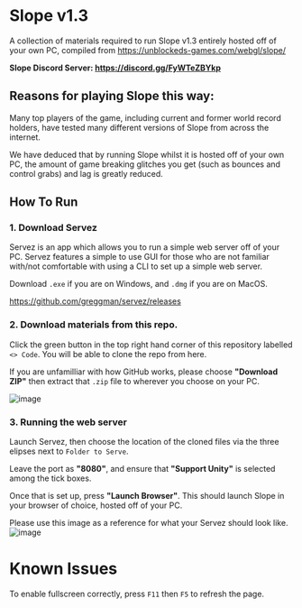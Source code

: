 # Slope v1.3

A collection of materials required to run Slope v1.3 entirely hosted off of your own PC, compiled from https://unblockeds-games.com/webgl/slope/

**Slope Discord Server: https://discord.gg/FyWTeZBYkp**

## Reasons for playing Slope this way:

Many top players of the game, including current and former world record holders, have tested many different versions of Slope from across the internet.

We have deduced that by running Slope whilst it is hosted off of your own PC, the amount of game breaking glitches you get (such as bounces and control grabs) and lag is greatly reduced.

## How To Run

### 1. Download Servez
Servez is an app which allows you to run a simple web server off of your PC. Servez features a simple to use GUI for those who are not familiar with/not comfortable with using a CLI to set up a simple web server.

Download `.exe` if you are on Windows, and `.dmg` if you are on MacOS.

https://github.com/greggman/servez/releases

### 2. Download materials from this repo.
Click the green button in the top right hand corner of this repository labelled `<> Code`. You will be able to clone the repo from here.

If you are unfamilliar with how GitHub works, please choose **"Download ZIP"** then extract that `.zip` file to wherever you choose on your PC.

![image](https://user-images.githubusercontent.com/86921268/223588879-c93874e3-7da0-4b5b-a8f6-0c178a853e45.png)

### 3. Running the web server
Launch Servez, then choose the location of the cloned files via the three elipses next to `Folder to Serve`.

Leave the port as **"8080"**, and ensure that **"Support Unity"** is selected among the tick boxes.

Once that is set up, press **"Launch Browser"**. This should launch Slope in your browser of choice, hosted off of your PC.

Please use this image as a reference for what your Servez should look like.
![image](https://user-images.githubusercontent.com/86921268/223592009-b095675e-6b82-4a61-b1bf-76c02f35db18.png)

# Known Issues

To enable fullscreen correctly, press `F11` then `F5` to refresh the page.

